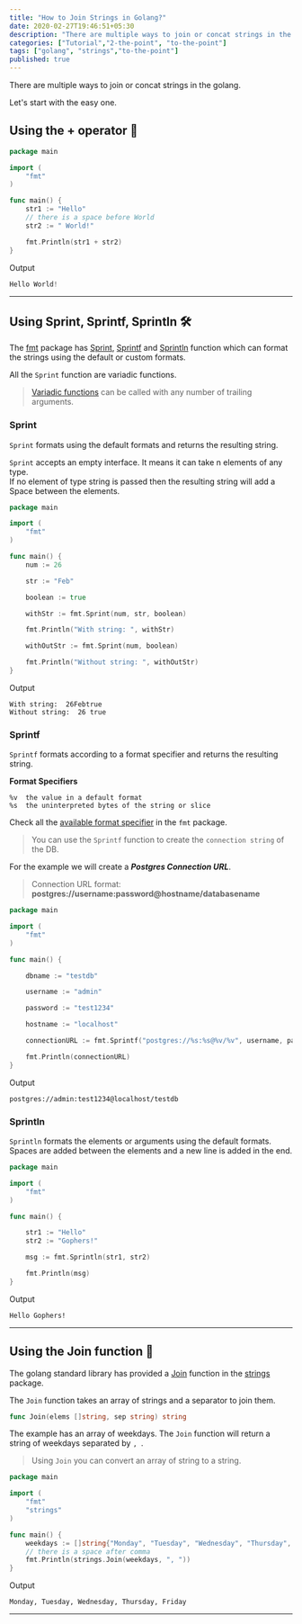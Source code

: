 ```yaml
---
title: "How to Join Strings in Golang?"
date: 2020-02-27T19:46:51+05:30
description: "There are multiple ways to join or concat strings in the golang."
categories: ["Tutorial","2-the-point", "to-the-point"]
tags: ["golang", "strings","to-the-point"]
published: true
---
```


There are multiple ways to join or concat strings in the golang. 

Let's start with the easy one.

## Using the + operator 🔧

```go
package main

import (
	"fmt"
)

func main() {
	str1 := "Hello"
	// there is a space before World
	str2 := " World!"

	fmt.Println(str1 + str2)
}
```
Output
```go
Hello World!
```
---

## Using Sprint, Sprintf, Sprintln 🛠 

The [fmt](https://golang.org/pkg/fmt/) package has [Sprint](https://golang.org/pkg/fmt/#Sprint), [Sprintf](https://golang.org/pkg/fmt/#Sprintf) and [Sprintln](https://golang.org/pkg/fmt/#Sprintln) function which can format the strings using the default or custom formats.

All the `Sprint` function are variadic functions.

> [Variadic functions](https://medium.com/rungo/variadic-function-in-go-5d9b23f4c01a) can be called with any number of trailing arguments. 

### Sprint

`Sprint` formats using the default formats and returns the resulting string. 

`Sprint` accepts an empty interface. It means it can take n elements of any type.  
If no element of type string is passed then the resulting string will add a Space between the elements.

```go
package main

import (
	"fmt"
)

func main() {
	num := 26

	str := "Feb"

	boolean := true

	withStr := fmt.Sprint(num, str, boolean)

	fmt.Println("With string: ", withStr)

	withOutStr := fmt.Sprint(num, boolean)

	fmt.Println("Without string: ", withOutStr)
}

```

Output
```
With string:  26Febtrue
Without string:  26 true
```

### Sprintf
`Sprintf` formats according to a format specifier and returns the resulting string.

**Format Specifiers**  
```
%v	the value in a default format
%s	the uninterpreted bytes of the string or slice
```
Check all the [available format specifier](https://golang.org/pkg/fmt/#hdr-Printing) in the `fmt` package.

> You can use the `Sprintf` function to create the `connection string` of the DB.

For the example we will create a ***Postgres Connection URL***.

> Connection URL format: **postgres://username:password@hostname/databasename**

```go
package main

import (
	"fmt"
)

func main() {

	dbname := "testdb"

	username := "admin"

	password := "test1234"

	hostname := "localhost"

	connectionURL := fmt.Sprintf("postgres://%s:%s@%v/%v", username, password, hostname, dbname)

	fmt.Println(connectionURL)
}
```

Output
```
postgres://admin:test1234@localhost/testdb
```
### Sprintln

`Sprintln` formats the elements or arguments using the default formats. Spaces are added between the elements and a new line is added in the end.

```go
package main

import (
	"fmt"
)

func main() {

	str1 := "Hello"
	str2 := "Gophers!"

	msg := fmt.Sprintln(str1, str2)

	fmt.Println(msg)
}
```
Output
```
Hello Gophers!
```

---

## Using the Join function  🔩 

The golang standard library has provided a  [Join](https://golang.org/pkg/strings/#Join) function in the [strings](https://golang.org/pkg/strings/) package. 

The `Join` function takes an array of strings and a separator to join them.

```go
func Join(elems []string, sep string) string
```
The example has an array of weekdays. The `Join` function will return a string of weekdays separated by `, `.

> Using `Join` you can convert an array of string to a string.

```go
package main

import (
	"fmt"
	"strings"
)

func main() {
	weekdays := []string{"Monday", "Tuesday", "Wednesday", "Thursday", "Friday"}
	// there is a space after comma
	fmt.Println(strings.Join(weekdays, ", "))
}
```
Output
```
Monday, Tuesday, Wednesday, Thursday, Friday
```
---